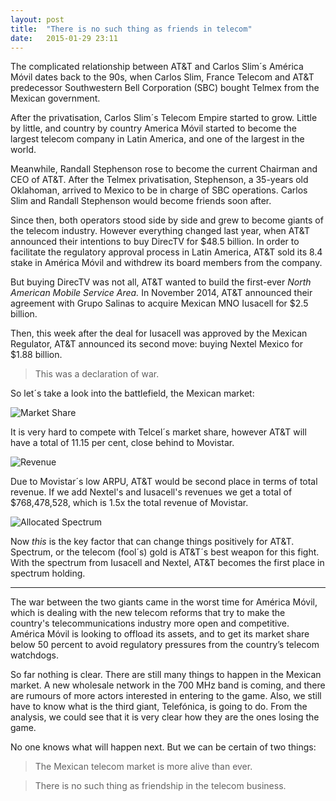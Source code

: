 ```yaml
---
layout: post
title:  "There is no such thing as friends in telecom"
date:   2015-01-29 23:11  
---
```


The complicated relationship between AT&T and Carlos Slim´s América Móvil dates back to the 90s, when Carlos Slim, France Telecom and AT&T predecessor Southwestern Bell Corporation (SBC) bought Telmex from the Mexican government.

After the privatisation, Carlos Slim´s Telecom Empire started to grow. Little by little, and country by country America Móvil started to become the largest telecom company in Latin America, and one of the largest in the world. 

Meanwhile, Randall Stephenson rose to become the current Chairman and CEO of AT&T. After the Telmex privatisation, Stephenson, a 35-years old Oklahoman, arrived to Mexico to be in charge of SBC operations. Carlos Slim and Randall Stephenson would become friends soon after.

Since then, both operators stood side by side and grew to become giants of the telecom industry. However everything changed last year, when AT&T announced their intentions to buy DirecTV for $48.5 billion. In order to facilitate the regulatory approval process in Latin America, AT&T sold its 8.4 stake in América Móvil and withdrew its board members from the company.

But buying DirecTV was not all, AT&T wanted to build the first-ever *North American Mobile Service Area.* In November 2014, AT&T announced their agreement with Grupo Salinas to acquire Mexican MNO Iusacell for $2.5 billion. 

Then, this week after the deal for Iusacell was approved by the Mexican Regulator, AT&T announced its second move: buying Nextel Mexico for $1.88 billion. 

 >This was a declaration of war.

So let´s take a look into the battlefield, the Mexican market:

![Market Share](http://i.imgur.com/5Xme7xN.png)

It is very hard to compete with Telcel´s market share, however AT&T will have a total of 11.15 per cent, close behind to Movistar.

![Revenue](http://i.imgur.com/Ien5XDZ.png)

Due to Movistar´s low ARPU, AT&T would be second place in terms of total revenue. If we add Nextel's and Iusacell's revenues we get a total of $768,478,528, which is 1.5x the total revenue of Movistar.

![Allocated Spectrum](http://i.imgur.com/30nj0GH.png)

Now *this* is the key factor that can change things positively for AT&T. Spectrum, or the telecom (fool´s) gold is AT&T´s best weapon for this fight. With the spectrum from Iusacell and Nextel, AT&T becomes the first place in spectrum holding. 

---

The war between the two giants came in the worst time for América Móvil, which is dealing with the new telecom reforms that try to make the country's telecommunications industry more open and competitive. América Móvil is looking to offload its assets, and to get its market share below 50 percent to avoid regulatory pressures from the country’s telecom watchdogs.

So far nothing is clear. There are still many things to happen in the Mexican market. A new wholesale network in the 700 MHz band is coming, and there are rumours of more actors interested in entering to the game. Also, we still have to know what is the third giant, Telefónica, is going to do. From the analysis, we could see that it is very clear how they are the ones losing the game.

No one knows what will happen next. But we can be certain of two things:

> The Mexican telecom market is more alive than ever. 

> There is no such thing as friendship in the telecom business.

